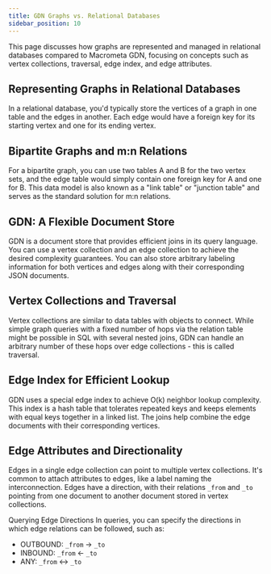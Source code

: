 ```yaml
---
title: GDN Graphs vs. Relational Databases
sidebar_position: 10
---
```


This page discusses how graphs are represented and managed in relational databases compared to Macrometa GDN, focusing on concepts such as vertex collections, traversal, edge index, and edge attributes.

## Representing Graphs in Relational Databases

In a relational database, you'd typically store the vertices of a graph in one table and the edges in another. Each edge would have a foreign key for its starting vertex and one for its ending vertex.

## Bipartite Graphs and m:n Relations

For a bipartite graph, you can use two tables A and B for the two vertex sets, and the edge table would simply contain one foreign key for A and one for B. This data model is also known as a "link table" or "junction table" and serves as the standard solution for m:n relations.

## GDN: A Flexible Document Store

GDN is a document store that provides efficient joins in its query language. You can use a vertex collection and an edge collection to achieve the desired complexity guarantees. You can also store arbitrary labeling information for both vertices and edges along with their corresponding JSON documents.

## Vertex Collections and Traversal

Vertex collections are similar to data tables with objects to connect. While simple graph queries with a fixed number of hops via the relation table might be possible in SQL with several nested joins, GDN can handle an arbitrary number of these hops over edge collections - this is called traversal.

## Edge Index for Efficient Lookup

GDN uses a special edge index to achieve O(k) neighbor lookup complexity. This index is a hash table that tolerates repeated keys and keeps elements with equal keys together in a linked list. The joins help combine the edge documents with their corresponding vertices.

## Edge Attributes and Directionality

Edges in a single edge collection can point to multiple vertex collections. It's common to attach attributes to edges, like a label naming the interconnection. Edges have a direction, with their relations `_from` and `_to` pointing from one document to another document stored in vertex collections.

Querying Edge Directions
In queries, you can specify the directions in which edge relations can be followed, such as:

- OUTBOUND: `_from` → `_to`
- INBOUND: `_from` ← `_to`
- ANY: `_from` ↔ `_to`
